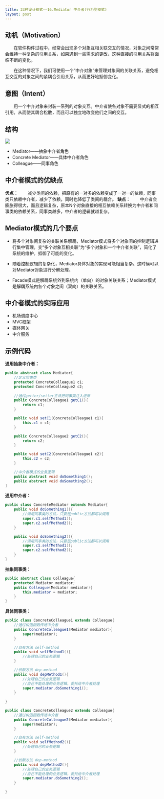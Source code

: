 ```yaml
---
title: 23种设计模式——16.Mediator 中介者(行为型模式)
layout: post
---
```

## 动机（Motivation）
&emsp;&emsp;在软件构件过程中，经常会出现多个对象互相关联交互的情况，对象之间常常会维持一种复杂的引用关系，如果遇到一些需求的更改，这种直接的引用关系将面临不断的变化。

&emsp;&emsp;在这种情况下，我们可使用一个“中介对象”来管理对象间的关联关系，避免相互交互的对象之间的紧耦合引用关系，从而更好地抵御变化。

## 意图（Intent）
&emsp;&emsp;用一个中介对象来封装一系列的对象交互。中介者使各对象不需要显式的相互引用，从而使其耦合松散，而且可以独立地改变他们之间的交互。

## 结构
![](https://i.imgur.com/QmFvk98.jpg)
- Mediator——抽象中介者角色
- Concrete Mediator——具体中介者角色
- Colleague——同事角色

## 中介者模式的优缺点
**优点：**
&emsp;&emsp;减少类间的依赖，把原有的一对多的依赖变成了一对一的依赖，同事类只依赖中介者，减少了依赖，同时也降低了类间的耦合。
**缺点：**
&emsp;&emsp;中介者会膨胀得很大，而且逻辑复杂，原本N个对象直接的相互依赖关系转换为中介者和同事类的依赖关系，同事类越多，中介者的逻辑就越复杂。
## Mediator模式的几个要点

- 将多个对象间复杂的关联关系解耦，Mediator模式将多个对象间的控制逻辑进行集中管理，变“多个对象互相关联”为“多个对象和一个中介者关联”，简化了系统的维护，抵御了可能的变化。

- 随着控制逻辑的复杂化，Mediator具体对象的实现可能相当复杂。这时候可以对Mediator对象进行分解处理。

- Facade模式是解耦系统外到系统内（单向）的对象关联关系；Mediator模式是解耦系统内各个对象之间（双向）的关联关系。

## 中介者模式的实际应用
- 机场调度中心
- MVC框架
- 媒体网关
- 中介服务

## 示例代码
**通用抽象中介者：**
```java
public abstract class Mediator{
	//定义同事类
	protected ConcreteColleague1 c1;
	protected ConcreteColleague2 c2;
	
	//通过getter/setter方法把同事类注入进来
	public ConcreteColleague1 getC1(){
		return c1;
	}

	public void setC1(ConcreteColleague1 c1){
		this.c1 = c1;
	}

	public ConcreteColleague2 getC2(){
		return c2;
	}

	public void setC2(ConcreteColleague1 c2){
		this.c2 = c2;
	}

	//中介者模式的业务逻辑
	public abstract void doSomething1();
	public abstract void doSomething2();
]
```
**通用中介者：**
```java
public class ConcreteMediator extends Mediator{
	public void doSomething1(){
		//调用同事类的方法，只要是public方法都可以调用
		super.c1.selfMethod1();
		super.c2.selfMethod2();
	}

	public void doSomething2(){
		//调用同事类的方法，只要是public方法都可以调用
		super.c1.selfMethod1();
		super.c2.selfMethod2();
	}
}
```
**抽象同事类：**
```java
public abstract class Colleague{
	protected Mediator mediator;
	public Colleague(Mediator mediator){
		this.mediator = mediator;
	}
}

```
**具体同事类：**
```java
public class ConcreteColleague1 extends Colleague{
	//通过构造函数传递中介者
	public ConcreteColleague1(Mediator mediator){
		super(mediator);
	}

	//自有方法 self-method
	public void selfMethod1(){
		//处理自己的业务逻辑
	}

	//依赖方法 dep-method
	public void depMethod1(){
		//处理自己的业务逻辑
		//自己不能处理的业务逻辑，委托给中介者处理
		super.mediator.doSomething1();
	}
	
}

public class ConcreteColleague2 extends Colleague{
	//通过构造函数传递中介者
	public ConcreteColleague2(Mediator mediator){
		super(mediator);
	}

	//自有方法 self-method
	public void selfMethod2(){
		//处理自己的业务逻辑
	}

	//依赖方法 dep-method
	public void depMethod2(){
		//处理自己的业务逻辑
		//自己不能处理的业务逻辑，委托给中介者处理
		super.mediator.doSomething2();
	}
	
}
```